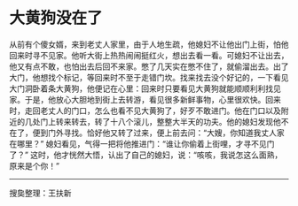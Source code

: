 # 大黄狗没在了

从前有个傻女婿，来到老丈人家里，由于人地生疏，他媳妇不让他出门上街，怕他回来时寻不见家。他听大街上热热闹闹挺红火，想出去看一看。可媳妇不让出去，他又有点不敢，也怕出去后回不来家。憋了几天实在憋不住了，就偷溜出去。出了大门，他想找个标记，等回来时不至于走错门坎。找来找去没个好记的，一下看见大门洞卧着条大黄狗，他便记在心里：回来时只要看见大黄狗就能顺顺利利找见家。于是，他放心大胆地到街上去转游，看见很多新鲜事物，心里很欢快。回来时，走回老丈人的门口，怎么也看不见大黄狗了，好歹不敢进门。他在门口以及附近的几处门上转来转去，转了十八个滚儿，整整大半天的功夫。他的媳妇发现他不在了，便到门外寻找。恰好他又转了过来，便上前去问：“大嫂，你知道我丈人家在哪里？” 媳妇看见，气得一把将他推进门：“谁让你偷着上街哩，才寻不见门了？” 这时，他才恍然大悟，认出了自己的媳妇，说：“咳咳，我说怎这么面熟，原来是个你！”

---

搜㚟整理：王扶新
